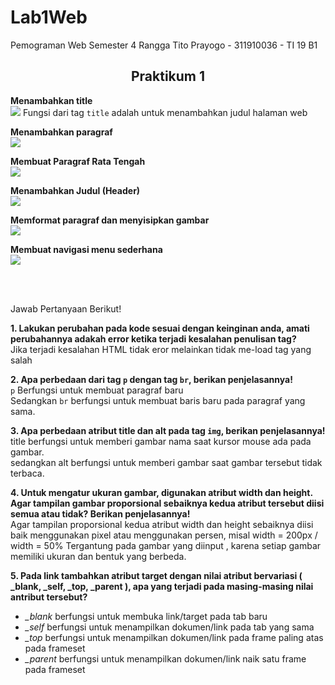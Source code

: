# Lab1Web
Pemograman Web Semester 4
Rangga Tito Prayogo - 311910036 - TI 19 B1

<h2 align = 'center'> Praktikum 1 </h2>

<p><b>Menambahkan title</b><br>
<img src = 'https://user-images.githubusercontent.com/46300525/112613731-fd1e0e80-8e52-11eb-9427-a320cc059f08.png'>
Fungsi dari tag <code>title</code> adalah untuk menambahkan judul halaman web</p>

<p><b>Menambahkan paragraf</b><br>
<img src = 'https://user-images.githubusercontent.com/46300525/112615743-774f9280-8e55-11eb-9346-eb4270454b67.png'></p>

<p><b>Membuat Paragraf Rata Tengah</b><br>
<img src = 'https://user-images.githubusercontent.com/46300525/112616810-bf22e980-8e56-11eb-91fd-7c799d0f1a99.png'></p>

<p><b>Menambahkan Judul (Header)</b><br>
<img src = 'https://user-images.githubusercontent.com/46300525/112618139-694f4100-8e58-11eb-9b36-9241d9844957.png'></p>

<p><b>Memformat paragraf dan menyisipkan gambar</b><br>
<img src = 'https://user-images.githubusercontent.com/46300525/112620027-943a9480-8e5a-11eb-967c-b41bae21cb72.png'></p>

<p><b>Membuat navigasi menu sederhana</b><br>
<img src = 'https://user-images.githubusercontent.com/46300525/112620253-d9f75d00-8e5a-11eb-93a0-b14608db5a24.png'></p>

<br>
<br>

Jawab Pertanyaan Berikut!
<p><b>1. Lakukan perubahan pada kode sesuai dengan keinginan anda, amati perubahannya adakah
error ketika terjadi kesalahan penulisan tag?</b>
<br>
  Jika terjadi kesalahan HTML tidak eror melainkan tidak me-load tag yang salah</p>

<p><b>2. Apa perbedaan dari tag <code>p</code> dengan tag <code>br</code>, berikan penjelasannya!</b>
<br>
  <code>p</code> Berfungsi untuk membuat paragraf baru 
  <br>
  Sedangkan <code>br</code> berfungsi untuk membuat baris baru pada paragraf yang sama.
  </p>
  
<p><b>3. Apa perbedaan atribut title dan alt pada tag <code>img</code>, berikan penjelasannya!</b>
  <br>
  title berfungsi untuk memberi gambar nama saat kursor mouse ada pada gambar.
  <br>
  sedangkan alt berfungsi untuk memberi gambar saat gambar tersebut tidak terbaca.
  </p>

<p><b>4. Untuk mengatur ukuran gambar, digunakan atribut width dan height. Agar tampilan gambar
  proporsional sebaiknya kedua atribut tersebut diisi semua atau tidak? Berikan penjelasannya!</b>
  <br>
  Agar tampilan proporsional kedua atribut width dan height sebaiknya diisi baik menggunakan pixel atau menggunakan persen, misal width = 200px / width = 50%
  Tergantung pada gambar yang diinput , karena setiap gambar memiliki ukuran dan bentuk yang berbeda.
  </p>
  
<p><b>5. Pada link tambahkan atribut target dengan nilai atribut bervariasi ( _blank, _self, _top,
  _parent ), apa yang terjadi pada masing-masing nilai antribut tersebut?</b>
  <ul>
    <li> <i>_blank</i> berfungsi untuk membuka link/target pada tab baru</li>
    <li> <i>_self</i> berfungsi untuk menampilkan dokumen/link pada tab yang sama</li>
    <li> <i>_top</i> berfungsi untuk menampilkan dokumen/link pada frame paling atas pada frameset </li>
    <li> <i>_parent</i> berfungsi untuk menampilkan dokumen/link naik satu frame pada frameset </li>
  </ul>
  
  <br>
